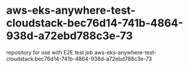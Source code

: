 # aws-eks-anywhere-test-cloudstack-bec76d14-741b-4864-938d-a72ebd788c3e-73
repository for use with E2E test job aws-eks-anywhere-test-cloudstack:bec76d14-741b-4864-938d-a72ebd788c3e-73
